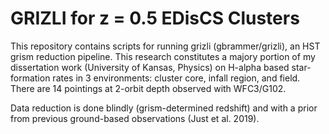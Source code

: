 # GRIZLI for z = 0.5 EDisCS Clusters 

This repository contains scripts for running grizli (gbrammer/grizli), an HST grism reduction pipeline. This research constitutes
a majory portion of my dissertation work (University of Kansas, Physics) on H-alpha based star-formation rates in 3 environments:
cluster core, infall region, and field. There are 14 pointings at 2-orbit depth observed with WFC3/G102.

Data reduction is done blindly (grism-determined redshift) and with a prior from previous ground-based observations (Just et al. 2019).
